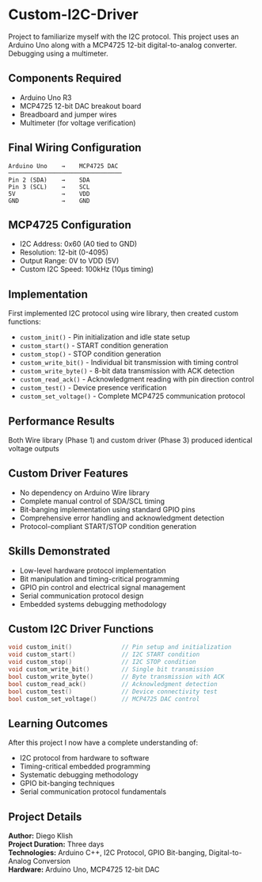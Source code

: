 # Custom-I2C-Driver

Project to familiarize myself with the I2C protocol. This project uses an Arduino Uno along with a MCP4725 12-bit digital-to-analog converter. Debugging using a multimeter.

## Components Required
- Arduino Uno R3
- MCP4725 12-bit DAC breakout board
- Breadboard and jumper wires
- Multimeter (for voltage verification)

## Final Wiring Configuration
```
Arduino Uno    →    MCP4725 DAC
────────────────────────────────
Pin 2 (SDA)    →    SDA
Pin 3 (SCL)    →    SCL  
5V             →    VDD
GND            →    GND
```

## MCP4725 Configuration
- I2C Address: 0x60 (A0 tied to GND)
- Resolution: 12-bit (0-4095)
- Output Range: 0V to VDD (5V)
- Custom I2C Speed: 100kHz (10μs timing)

## Implementation

First implemented I2C protocol using wire library, then created custom functions:

- `custom_init()` - Pin initialization and idle state setup
- `custom_start()` - START condition generation
- `custom_stop()` - STOP condition generation
- `custom_write_bit()` - Individual bit transmission with timing control
- `custom_write_byte()` - 8-bit data transmission with ACK detection
- `custom_read_ack()` - Acknowledgment reading with pin direction control
- `custom_test()` - Device presence verification
- `custom_set_voltage()` - Complete MCP4725 communication protocol

## Performance Results

Both Wire library (Phase 1) and custom driver (Phase 3) produced identical voltage outputs

## Custom Driver Features

- No dependency on Arduino Wire library
- Complete manual control of SDA/SCL timing
- Bit-banging implementation using standard GPIO pins
- Comprehensive error handling and acknowledgment detection
- Protocol-compliant START/STOP condition generation

## Skills Demonstrated

- Low-level hardware protocol implementation
- Bit manipulation and timing-critical programming
- GPIO pin control and electrical signal management
- Serial communication protocol design
- Embedded systems debugging methodology

## Custom I2C Driver Functions

```cpp
void custom_init()              // Pin setup and initialization
void custom_start()             // I2C START condition
void custom_stop()              // I2C STOP condition  
void custom_write_bit()         // Single bit transmission
bool custom_write_byte()        // Byte transmission with ACK
bool custom_read_ack()          // Acknowledgment detection
bool custom_test()              // Device connectivity test
bool custom_set_voltage()       // MCP4725 DAC control
```

## Learning Outcomes

After this project I now have a complete understanding of:
- I2C protocol from hardware to software
- Timing-critical embedded programming
- Systematic debugging methodology
- GPIO bit-banging techniques
- Serial communication protocol fundamentals

## Project Details

**Author:** Diego Klish  
**Project Duration:** Three days  
**Technologies:** Arduino C++, I2C Protocol, GPIO Bit-banging, Digital-to-Analog Conversion  
**Hardware:** Arduino Uno, MCP4725 12-bit DAC